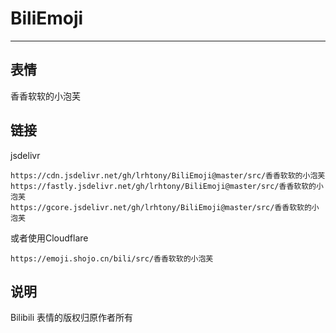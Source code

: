 # BiliEmoji
---
## 表情
香香软软的小泡芙
## 链接
jsdelivr
```
https://cdn.jsdelivr.net/gh/lrhtony/BiliEmoji@master/src/香香软软的小泡芙
https://fastly.jsdelivr.net/gh/lrhtony/BiliEmoji@master/src/香香软软的小泡芙
https://gcore.jsdelivr.net/gh/lrhtony/BiliEmoji@master/src/香香软软的小泡芙
```
或者使用Cloudflare
```
https://emoji.shojo.cn/bili/src/香香软软的小泡芙
```
## 说明
Bilibili 表情的版权归原作者所有
